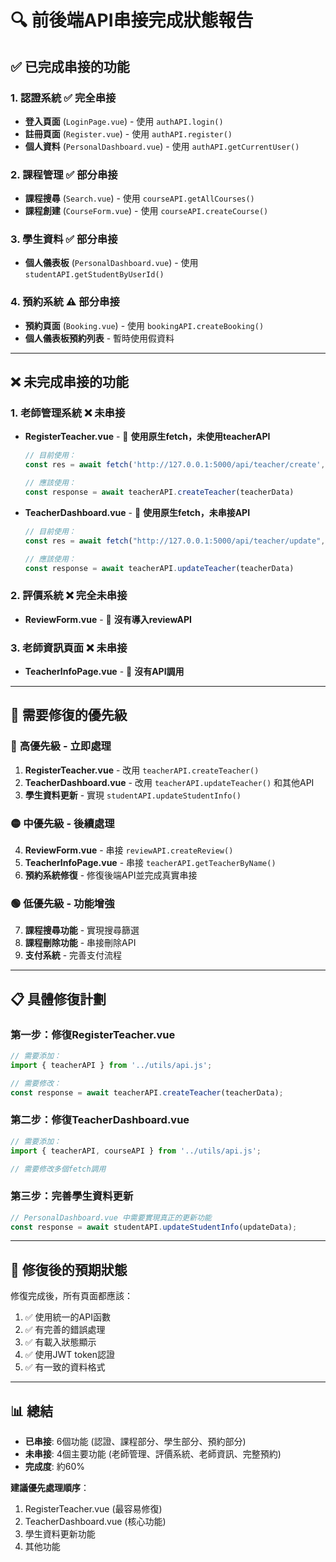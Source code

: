 # 🔍 前後端API串接完成狀態報告

## ✅ **已完成串接的功能**

### 1. **認證系統** ✅ 完全串接
- **登入頁面** (`LoginPage.vue`) - 使用 `authAPI.login()`
- **註冊頁面** (`Register.vue`) - 使用 `authAPI.register()`
- **個人資料** (`PersonalDashboard.vue`) - 使用 `authAPI.getCurrentUser()`

### 2. **課程管理** ✅ 部分串接
- **課程搜尋** (`Search.vue`) - 使用 `courseAPI.getAllCourses()`
- **課程創建** (`CourseForm.vue`) - 使用 `courseAPI.createCourse()`

### 3. **學生資料** ✅ 部分串接
- **個人儀表板** (`PersonalDashboard.vue`) - 使用 `studentAPI.getStudentByUserId()`

### 4. **預約系統** ⚠️ 部分串接
- **預約頁面** (`Booking.vue`) - 使用 `bookingAPI.createBooking()` 
- **個人儀表板預約列表** - 暫時使用假資料

---

## ❌ **未完成串接的功能**

### 1. **老師管理系統** ❌ 未串接
- **RegisterTeacher.vue** - 🔴 **使用原生fetch，未使用teacherAPI**
  ```javascript
  // 目前使用：
  const res = await fetch('http://127.0.0.1:5000/api/teacher/create', {...})
  
  // 應該使用：
  const response = await teacherAPI.createTeacher(teacherData)
  ```

- **TeacherDashboard.vue** - 🔴 **使用原生fetch，未串接API**
  ```javascript
  // 目前使用：
  const res = await fetch("http://127.0.0.1:5000/api/teacher/update", {...})
  
  // 應該使用：
  const response = await teacherAPI.updateTeacher(teacherData)
  ```

### 2. **評價系統** ❌ 完全未串接
- **ReviewForm.vue** - 🔴 **沒有導入reviewAPI**

### 3. **老師資訊頁面** ❌ 未串接
- **TeacherInfoPage.vue** - 🔴 **沒有API調用**

---

## 🎯 **需要修復的優先級**

### 🔴 **高優先級 - 立即處理**

1. **RegisterTeacher.vue** - 改用 `teacherAPI.createTeacher()`
2. **TeacherDashboard.vue** - 改用 `teacherAPI.updateTeacher()` 和其他API
3. **學生資料更新** - 實現 `studentAPI.updateStudentInfo()`

### 🟡 **中優先級 - 後續處理**

4. **ReviewForm.vue** - 串接 `reviewAPI.createReview()`
5. **TeacherInfoPage.vue** - 串接 `teacherAPI.getTeacherByName()`
6. **預約系統修復** - 修復後端API並完成真實串接

### 🟢 **低優先級 - 功能增強**

7. **課程搜尋功能** - 實現搜尋篩選
8. **課程刪除功能** - 串接刪除API
9. **支付系統** - 完善支付流程

---

## 📋 **具體修復計劃**

### **第一步：修復RegisterTeacher.vue**
```javascript
// 需要添加：
import { teacherAPI } from '../utils/api.js';

// 需要修改：
const response = await teacherAPI.createTeacher(teacherData);
```

### **第二步：修復TeacherDashboard.vue**
```javascript
// 需要添加：
import { teacherAPI, courseAPI } from '../utils/api.js';

// 需要修改多個fetch調用
```

### **第三步：完善學生資料更新**
```javascript
// PersonalDashboard.vue 中需要實現真正的更新功能
const response = await studentAPI.updateStudentInfo(updateData);
```

---

## 🔧 **修復後的預期狀態**

修復完成後，所有頁面都應該：
1. ✅ 使用統一的API函數
2. ✅ 有完善的錯誤處理
3. ✅ 有載入狀態顯示
4. ✅ 使用JWT token認證
5. ✅ 有一致的資料格式

---

## 📊 **總結**

- **已串接**: 6個功能 (認證、課程部分、學生部分、預約部分)
- **未串接**: 4個主要功能 (老師管理、評價系統、老師資訊、完整預約)
- **完成度**: 約60%

**建議優先處理順序**：
1. RegisterTeacher.vue (最容易修復)
2. TeacherDashboard.vue (核心功能)
3. 學生資料更新功能
4. 其他功能